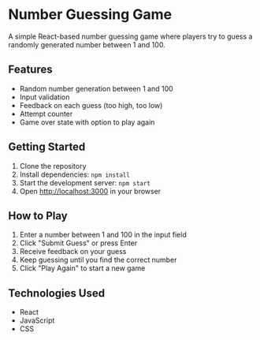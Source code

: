 # Number Guessing Game

A simple React-based number guessing game where players try to guess a randomly generated number between 1 and 100.

## Features

- Random number generation between 1 and 100
- Input validation
- Feedback on each guess (too high, too low)
- Attempt counter
- Game over state with option to play again

## Getting Started

1. Clone the repository
2. Install dependencies: `npm install`
3. Start the development server: `npm start`
4. Open [http://localhost:3000](http://localhost:3000) in your browser

## How to Play

1. Enter a number between 1 and 100 in the input field
2. Click "Submit Guess" or press Enter
3. Receive feedback on your guess
4. Keep guessing until you find the correct number
5. Click "Play Again" to start a new game

## Technologies Used

- React
- JavaScript
- CSS
